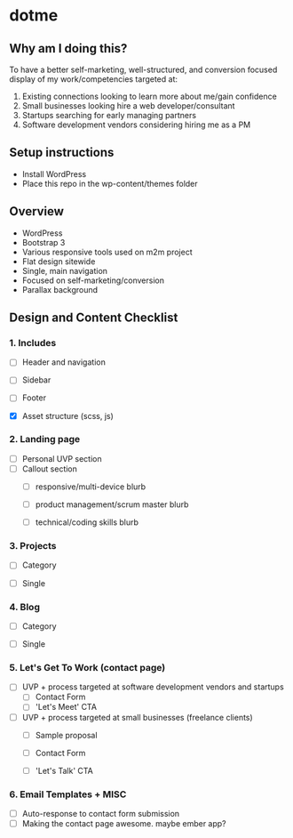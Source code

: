 dotme
==========

## Why am I doing this?
To have a better self-marketing, well-structured, and conversion focused display of my work/competencies targeted at:
1. Existing connections looking to learn more about me/gain confidence
2. Small businesses looking hire a web developer/consultant
3. Startups searching for early managing partners
4. Software development vendors considering hiring me as a PM


## Setup instructions
* Install WordPress
* Place this repo in the wp-content/themes folder


## Overview
* WordPress
* Bootstrap 3
* Various responsive tools used on m2m project
* Flat design sitewide
* Single, main navigation
* Focused on self-marketing/conversion
* Parallax background


## Design and Content Checklist
### 1. Includes
- [ ] Header and navigation
- [ ] Sidebar
- [ ] Footer
- [x] Asset structure (scss, js)


### 2. Landing page
- [ ] Personal UVP section
- [ ] Callout section
	- [ ] responsive/multi-device blurb
	- [ ] product management/scrum master blurb
	- [ ] technical/coding skills blurb


### 3. Projects
- [ ] Category
- [ ] Single 


### 4. Blog
- [ ] Category
- [ ] Single 


### 5. Let's Get To Work (contact page)
- [ ] UVP + process targeted at software development vendors and startups
	- [ ] Contact Form
	- [ ] 'Let's Meet' CTA
- [ ] UVP + process targeted at small businesses (freelance clients)
	- [ ] Sample proposal
	- [ ] Contact Form
	- [ ] 'Let's Talk' CTA


### 6. Email Templates + MISC
- [ ] Auto-response to contact form submission
- [ ] Making the contact page awesome.  maybe ember app?